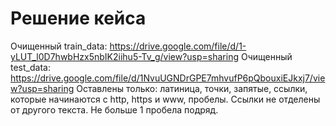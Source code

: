# Решение кейса
Очищенный train_data: https://drive.google.com/file/d/1-yLUT_l0D7hwbHzx5nbIK2iihu5-Tv_g/view?usp=sharing
Очищенный test_data: https://drive.google.com/file/d/1NvuUGNDrGPE7mhvufP6pQbouxiEJkxj7/view?usp=sharing
Оставлены только: латиница, точки, запятые, ссылки, которые начинаются с http, https и www, пробелы. Ссылки не отделены от другого текста. Не больше 1 пробела подряд.
